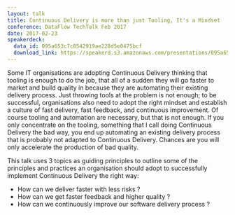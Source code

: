 ```yaml
---
layout: talk
title: Continuous Delivery is more than just Tooling, It's a Mindset
conference: DataFlow TechTalk Feb 2017
date: 2017-02-23
speakerdeck:
  data_id: 095a653c7c8542919ae228d5e0475bcf
  download_link: https://speakerd.s3.amazonaws.com/presentations/095a653c7c8542919ae228d5e0475bcf/DataFlow_Tech_Talk_2017_-_Continuous_Delivery_is_more_than_just_Tooling__It_s_a_Mindset.pdf
---
```

Some IT organisations are adopting Continuous Delivery thinking that tooling is enough to do the job, that all of a sudden they will go faster to market and build quality in because they are automating their existing delivery process. Just throwing tools at the problem is not enough; to be successful, organisations also need to adopt the right mindset and establish a culture of fast delivery, fast feedback, and continuous improvement.
Of course tooling and automation are necessary​, but that is not enough. If you only concentrate on the tooling, something that I call doing Continuous Delivery the bad way, you end up automating an existing delivery process that is probably not adapted to Continuous Delivery. Chances are you will only accelerate the production of bad quality.

This talk uses 3 topics as guiding principles to outline some of the principles and practices an organisation should adopt to successfully implement Continuous Delivery the right way:

- How can we deliver faster with less risks ?
- How can we get faster feedback and higher quality ?
- How can we continuously improve our software delivery process ?
